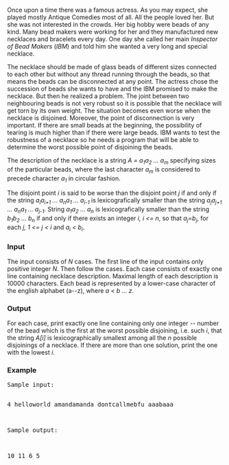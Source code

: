 <p>Once upon a time there was a famous actress. As you may expect, she played
mostly Antique Comedies most of all. All the people loved her. But she was not
interested in the crowds. Her big hobby were beads of any kind. Many bead
makers were working for her and they manufactured new necklaces and
bracelets every day. One day she called her main <i>Inspector of Bead
Makers</i> (<i>IBM</i>) and told him she wanted a very long and special
necklace.

</p><p>The necklace should be made of glass beads of different sizes connected
to each other but without any thread running through the beads, so that
means the beads can be disconnected at any point. The actress chose the
succession of beads she wants to have and the IBM promised to make the
necklace. But then he realized a problem. The joint between two neighbouring
beads is not very robust so it is possible that the necklace will get torn
by its own weight. The situation becomes even worse when the necklace is
disjoined. Moreover, the point of disconnection is very important. If there
are small beads at the beginning, the possibility of tearing is much higher
than if there were large beads. IBM wants to test the robustness of a
necklace so he needs a program that will be able to determine the worst
possible point of disjoining the beads.

</p><p>The description of the necklace is a string <var>A =
a<sub>1</sub>a<sub>2</sub> ... a<sub>m</sub></var>
specifying sizes of the particular beads, where the last character
<var>a<sub>m</sub></var> is considered to precede character
<var>a<sub>1</sub></var> in circular fashion. 

</p><p>The disjoint point <var>i</var> is said to be worse than the disjoint
point <var>j</var> if and only if the string
<var>a<sub>i</sub>a<sub>i+1</sub> ... a<sub>n</sub>a<sub>1</sub> ...
a<sub>i-1</sub></var> is lexicografically smaller than the string
<var>a<sub>j</sub>a<sub>j+1</sub> ... a<sub>n</sub>a<sub>1</sub> ...
a<sub>j-1</sub></var>.
String <var>a<sub>1</sub>a<sub>2</sub> ... a<sub>n</sub></var> is
lexicografically smaller than the string
<var>b<sub>1</sub>b<sub>2</sub> ... b<sub>n</sub></var> if and only if there
exists an integer <var>i, i &lt;= n</var>, so that
<var>a<sub>j</sub>=b<sub>j</sub></var>, for each <var>j, 1 &lt;= j &lt;
i</var> and <var>a<sub>i</sub> &lt; b<sub>i</sub></var>.


</p><h3>Input</h3>

<p>The input consists of <var>N</var> cases. The first line of the input
contains only positive integer <var>N</var>. Then follow the cases. 
Each case consists of exactly one line containing necklace description.
Maximal length of each description is 10000 characters. 
Each bead is represented by a lower-case character of 
the english alphabet (a--z), where <var>a &lt; b   ...   z</var>.


</p><h3>Output</h3>

<p>For each case, print exactly one line containing
only one integer -- number of the
bead which is the first at the worst possible disjoining, i.e. such
<var>i</var>, that the string <var>A[i]</var> is lexicographically smallest
among all the <var>n</var> possible disjoinings of a necklace. If there are
more than one solution, print the one with the lowest <var>i</var>.


</p><h3>Example</h3>
<pre>Sample input:

4
helloworld
amandamanda
dontcallmebfu
aaabaaa

Sample output:

10
11
6
5
</pre>
